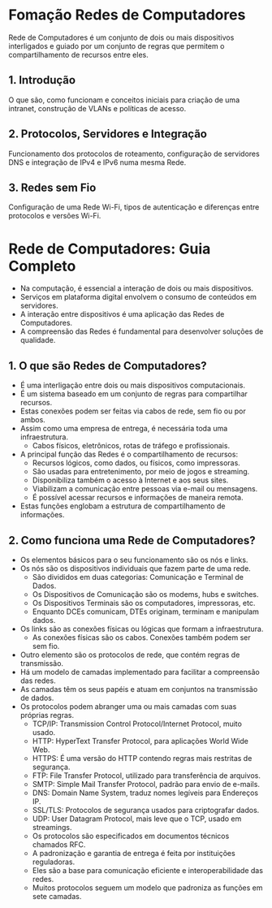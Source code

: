 # Fomação Redes de Computadores

Rede de Computadores é um conjunto de dois ou mais dispositivos interligados e guiado por um conjunto de regras que permitem o compartilhamento de recursos entre eles.

## 1. Introdução

O que são, como funcionam e conceitos iniciais para criação de uma intranet, construção de VLANs e políticas de acesso.

## 2. Protocolos, Servidores e Integração

Funcionamento dos protocolos de roteamento, configuração de servidores DNS e integração de IPv4 e IPv6 numa mesma Rede.

## 3. Redes sem Fio

Configuração de uma Rede Wi-Fi, tipos de autenticação e diferenças entre protocolos e versões Wi-Fi.

# Rede de Computadores: Guia Completo
- Na computação, é essencial a interação de dois ou mais dispositivos.
- Serviços em plataforma digital envolvem o consumo de conteúdos em servidores.
- A interação entre dispositivos é uma aplicação das Redes de Computadores.
- A compreensão das Redes é fundamental para desenvolver soluções de qualidade.

## 1. O que são Redes de Computadores?
- É uma interligação entre dois ou mais dispositivos computacionais.
- É um sistema baseado em um conjunto de regras para compartilhar recursos.
- Estas conexões podem ser feitas via cabos de rede, sem fio ou por ambos.
- Assim como uma empresa de entrega, é necessária toda uma infraestrutura.
	- Cabos físicos, eletrônicos, rotas de tráfego e profissionais.
- A principal função das Redes é o compartilhamento de recursos:
	- Recursos lógicos, como dados, ou físicos, como impressoras.
	- São usadas para entretenimento, por meio de jogos e streaming.
	- Disponibiliza também o acesso à Internet e aos seus sites.
	- Viabilizam a comunicação entre pessoas via e-mail ou mensagens.
	- É possível acessar recursos e informações de maneira remota.
- Estas funções englobam a estrutura de compartilhamento de informações.

## 2. Como funciona uma Rede de Computadores?
- Os elementos básicos para o seu funcionamento são os nós e links.
- Os nós são os dispositivos individuais que fazem parte de uma rede.
	- São divididos em duas categorias: Comunicação e Terminal de Dados.
	- Os Dispositivos de Comunicação são os modems, hubs e switches.
	- Os Dispositivos Terminais são os computadores, impressoras, etc.
	- Enquanto DCEs comunicam, DTEs originam, terminam e manipulam dados.
- Os links são as conexões físicas ou lógicas que formam a infraestrutura.
	- As conexões físicas são os cabos. Conexões também podem ser sem fio.
- Outro elemento são os protocolos de rede, que contém regras de transmissão.
- Há um modelo de camadas implementado para facilitar a compreensão das redes.
- As camadas têm os seus papéis e atuam em conjuntos na transmissão de dados.
- Os protocolos podem abranger uma ou mais camadas com suas próprias regras.
	- TCP/IP: Transmission Control Protocol/Internet Protocol, muito usado.
	- HTTP: HyperText Transfer Protocol, para aplicações World Wide Web.
	- HTTPS: É uma versão do HTTP contendo regras mais restritas de segurança.
	- FTP: File Transfer Protocol, utilizado para transferência de arquivos.
	- SMTP: Simple Mail Transfer Protocol, padrão para envio de e-mails.
	- DNS: Domain Name System, traduz nomes legíveis para Endereços IP.
	- SSL/TLS: Protocolos de segurança usados para criptografar dados.
	- UDP: User Datagram Protocol, mais leve que o TCP, usado em streamings.
	- Os protocolos são especificados em documentos técnicos chamados RFC.
	- A padronização e garantia de entrega é feita por instituições reguladoras.
	- Eles são a base para comunicação eficiente e interoperabilidade das redes.
	- Muitos protocolos seguem um modelo que padroniza as funções em sete camadas.
